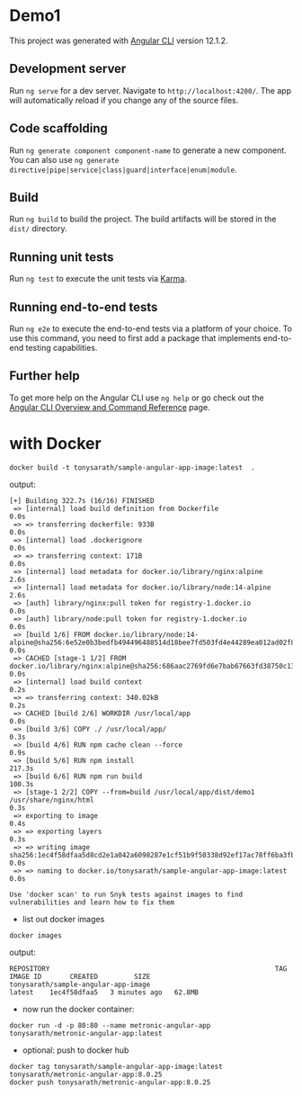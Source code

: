 # Demo1

This project was generated with [Angular CLI](https://github.com/angular/angular-cli) version 12.1.2.

## Development server

Run `ng serve` for a dev server. Navigate to `http://localhost:4200/`. The app will automatically reload if you change any of the source files.

## Code scaffolding

Run `ng generate component component-name` to generate a new component. You can also use `ng generate directive|pipe|service|class|guard|interface|enum|module`.

## Build

Run `ng build` to build the project. The build artifacts will be stored in the `dist/` directory.

## Running unit tests

Run `ng test` to execute the unit tests via [Karma](https://karma-runner.github.io).

## Running end-to-end tests

Run `ng e2e` to execute the end-to-end tests via a platform of your choice. To use this command, you need to first add a package that implements end-to-end testing capabilities.

## Further help

To get more help on the Angular CLI use `ng help` or go check out the [Angular CLI Overview and Command Reference](https://angular.io/cli) page.

# with Docker

```shell
docker build -t tonysarath/sample-angular-app-image:latest  .
```

output:

```shell
[+] Building 322.7s (16/16) FINISHED                                                                                                                                                     
 => [internal] load build definition from Dockerfile                                                                                                                                0.0s
 => => transferring dockerfile: 933B                                                                                                                                                0.0s
 => [internal] load .dockerignore                                                                                                                                                   0.0s
 => => transferring context: 171B                                                                                                                                                   0.0s
 => [internal] load metadata for docker.io/library/nginx:alpine                                                                                                                     2.6s
 => [internal] load metadata for docker.io/library/node:14-alpine                                                                                                                   2.6s
 => [auth] library/nginx:pull token for registry-1.docker.io                                                                                                                        0.0s
 => [auth] library/node:pull token for registry-1.docker.io                                                                                                                         0.0s
 => [build 1/6] FROM docker.io/library/node:14-alpine@sha256:6e52e0b3bedfb494496488514d18bee7fd503fd4e44289ea012ad02f8f41a312                                                       0.0s
 => CACHED [stage-1 1/2] FROM docker.io/library/nginx:alpine@sha256:686aac2769fd6e7bab67663fd38750c135b72d993d0bb0a942ab02ef647fc9c3                                                0.0s
 => [internal] load build context                                                                                                                                                   0.2s
 => => transferring context: 340.02kB                                                                                                                                               0.2s
 => CACHED [build 2/6] WORKDIR /usr/local/app                                                                                                                                       0.0s
 => [build 3/6] COPY ./ /usr/local/app/                                                                                                                                             0.3s
 => [build 4/6] RUN npm cache clean --force                                                                                                                                         0.9s
 => [build 5/6] RUN npm install                                                                                                                                                   217.3s
 => [build 6/6] RUN npm run build                                                                                                                                                 100.3s
 => [stage-1 2/2] COPY --from=build /usr/local/app/dist/demo1 /usr/share/nginx/html                                                                                                 0.3s 
 => exporting to image                                                                                                                                                              0.4s
 => => exporting layers                                                                                                                                                             0.3s
 => => writing image sha256:1ec4f58dfaa5d8cd2e1a042a6098287e1cf51b9f50338d92ef17ac78ff6ba3fb                                                                                        0.0s
 => => naming to docker.io/tonysarath/sample-angular-app-image:latest                                                                                                               0.0s

Use 'docker scan' to run Snyk tests against images to find vulnerabilities and learn how to fix them
```

- list out docker images

```shell
docker images
```

output:

```shell
REPOSITORY                                                        TAG       IMAGE ID       CREATED         SIZE
tonysarath/sample-angular-app-image                               latest    1ec4f58dfaa5   3 minutes ago   62.8MB
```

- now run the docker container:

```shell
docker run -d -p 80:80 --name metronic-angular-app tonysarath/metronic-angular-app:latest
```

- optional: push to docker hub

```shell
docker tag tonysarath/sample-angular-app-image:latest tonysarath/metronic-angular-app:8.0.25
docker push tonysarath/metronic-angular-app:8.0.25
```


